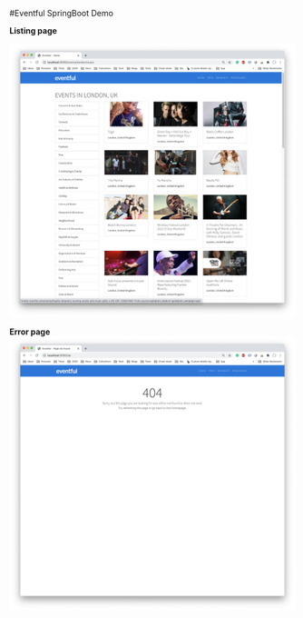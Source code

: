 #Eventful SpringBoot Demo

**Listing page**

![List page screenshot](screenshot.png?raw=true "Eventful events list for city of London, UK")


**Error page**
![Error page screenshot](404.png "404 Error")
